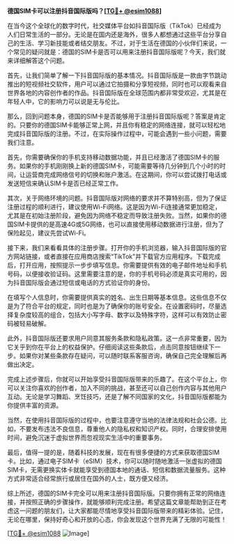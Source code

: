 **德国SIM卡可以注册抖音国际版吗？[[TG💪+ @esim1088](https://t.me/s/esim1088)]**

在当今这个全球化的数字时代，社交媒体平台如抖音国际版（TikTok）已经成为人们日常生活的一部分。无论是在国内还是海外，很多人都想通过这些平台分享自己的生活、学习新技能或者结交朋友。不过，对于生活在德国的小伙伴们来说，一个常见的疑问就是：德国的SIM卡是否可以用来注册抖音国际版呢？今天，我们就来详细解答这个问题。

首先，让我们简单了解一下抖音国际版的基本情况。抖音国际版是一款由字节跳动推出的短视频社交软件，用户可以通过它拍摄和分享短视频，同时也可以观看来自世界各地的内容创作者的作品。抖音国际版在全球范围内都非常受欢迎，尤其是在年轻人中，它的影响力可以说是无与伦比。

那么，回到问题本身，德国的SIM卡是否能够用于注册抖音国际版呢？答案是肯定的。只要你的德国SIM卡能够正常上网，并且你有稳定的网络连接，就可以轻松地完成抖音国际版的注册。不过，在实际操作过程中，可能会遇到一些小问题，需要我们注意。

首先，你需要确保你的手机支持移动数据功能，并且已经激活了德国SIM卡的服务。如果你的手机刚刚换上新的德国SIM卡，可能需要等待几分钟到几个小时的时间，让运营商完成网络信号的切换和账户激活。在这期间，你可以尝试拨打电话或发送短信来确认SIM卡是否已经正常工作。

其次，关于网络环境的问题。抖音国际版对网络的要求并不算特别高，但为了保证注册过程的顺利进行，建议使用Wi-Fi网络。这是因为Wi-Fi连接通常更加稳定，尤其是在初始注册阶段，避免因为网络不稳定而导致注册失败。当然，如果你的德国SIM卡提供的是高速4G或5G网络，也可以直接使用移动数据进行注册，但为了保险起见，建议先尝试Wi-Fi。

接下来，我们来看看具体的注册步骤。打开你的手机浏览器，输入抖音国际版的官方网站链接，或者直接在应用商店搜索“TikTok”并下载官方应用程序。下载完成后，打开应用，按照提示一步步填写信息。你需要提供有效的电子邮件地址和手机号码，以便接收验证码。这里需要注意的是，你的手机号码必须是真实可用的，因为抖音国际版会通过短信或电话的方式验证你的身份。

在填写个人信息时，你需要提供真实的姓名、出生日期等基本信息。这些信息不仅是为了符合平台的规定，同时也是为了确保你的账号安全。在设置密码时，尽量选择复杂度较高的组合，包括大小写字母、数字以及特殊字符，这样可以有效防止密码被轻易破解。

此外，抖音国际版还要求用户同意其服务条款和隐私政策。这一点非常重要，因为它关乎到你在平台上的权益保护。仔细阅读这些条款后，点击同意按钮继续下一步。如果你对某些条款存在疑问，可以随时联系客服咨询，确保自己完全理解后再做出决定。

完成上述步骤后，你就可以开始享受抖音国际版带来的乐趣了。在这个平台上，你可以关注你喜欢的创作者，加入不同的挑战，甚至还可以自己创作内容与其他用户互动。无论是学习舞蹈、烹饪技巧，还是了解不同国家的文化，抖音国际版都能为你提供丰富的资源。

当然，在使用抖音国际版的过程中，也要注意遵守当地的法律法规和社会公德。比如，不要发布违法不良信息，尊重他人的隐私权和知识产权。同时，合理安排使用时间，避免沉迷于虚拟世界而忽视现实生活中的重要事务。

最后，值得一提的是，随着科技的发展，现在有很多便捷的方式来获取德国SIM卡。比如，通过电子SIM卡（eSIM）技术，你可以随时随地激活一张虚拟的德国SIM卡，无需更换实体卡就能享受到德国本地的通话、短信和数据流量服务。这种方式非常适合经常旅行或居住在国外的人士，既方便又经济。

综上所述，德国的SIM卡完全可以用来注册抖音国际版。只要你拥有正常的网络连接，并按照正确的步骤操作，就能够顺利完成注册。希望这篇文章能帮助到正在考虑这一问题的朋友们，让大家都能尽情地享受抖音国际版带来的精彩体验。记住，无论在哪里，保持好奇心和开放的心态，你会发现这个世界充满了无限的可能性！

[[TG💪+ @esim1088](https://t.me/s/esim1088) ![Image](https://i.postimg.cc/4NQfJmqS/Snipaste-2025-05-13-00-14-12.png)]